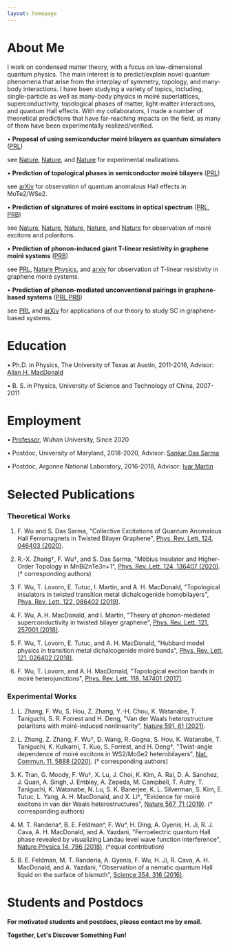 ```yaml
---
layout: homepage
---
```


# About Me

I work on condensed matter theory, with a focus on low-dimensional quantum physics. The main interest is to predict/explain novel quantum phenomena that arise from the interplay of symmetry, topology, and many-body interactions. I have been studying a variety of topics, including, single-particle as well as many-body physics in moiré superlattices, superconductivity, topological phases of matter, light-matter interactions, and quantum Hall effects. With my collaborators, I made a number of theoretical predictions that have far-reaching impacts on the field, as many of them have been experimentally realized/verified.

•	**Proposal of using semiconductor moiré bilayers as quantum simulators** ([PRL](https://journals.aps.org/prl/abstract/10.1103/PhysRevLett.121.026402))

see [Nature](https://www.nature.com/articles/s41586-020-2085-3), [Nature](https://www.nature.com/articles/s41586-020-2092-4), and [Nature](https://www.nature.com/articles/s41586-020-2868-6) for experimental realizations.

•	**Prediction of topological phases in semiconductor moiré bilayers** ([PRL](https://journals.aps.org/prl/abstract/10.1103/PhysRevLett.122.086402))

see [arXiv](https://arxiv.org/abs/2107.01796) for observation of quantum anomalous Hall effects in MoTe2/WSe2.

•	**Prediction of signatures of moiré excitons in optical spectrum** ([PRL](https://journals.aps.org/prl/abstract/10.1103/PhysRevLett.118.147401), [PRB](https://journals.aps.org/prb/abstract/10.1103/PhysRevB.97.035306))

see [Nature](https://www.nature.com/articles/s41586-019-0975-z), [Nature](https://www.nature.com/articles/s41586-019-0976-y), [Nature](https://www.nature.com/articles/s41586-019-0957-1),  [Nature](https://www.nature.com/articles/s41586-019-0986-9), and [Nature](https://www.nature.com/articles/s41586-021-03228-5) for observation of moiré excitons and polaritons.

•	**Prediction of phonon-induced giant T-linear resistivity in graphene moiré systems** ([PRB](https://journals.aps.org/prb/abstract/10.1103/PhysRevB.99.165112))

see [PRL](https://journals.aps.org/prl/abstract/10.1103/PhysRevLett.124.076801), [Nature Physics](https://www.nature.com/articles/s41567-019-0596-3?proof=t), and [arxiv](https://arxiv.org/abs/2104.05406) for observation of T-linear resistivity in graphene moiré systems.

•	**Prediction of phonon-mediated unconventional pairings in graphene-based systems** ([PRL](https://journals.aps.org/prl/abstract/10.1103/PhysRevLett.121.257001),[PRB](https://journals.aps.org/prb/abstract/10.1103/PhysRevB.99.165112))

see [PRL](https://journals.aps.org/prl/abstract/10.1103/PhysRevLett.123.237002) and [arXiv](https://arxiv.org/abs/2106.13231) for applications of our theory to study SC in graphene-based systems.







# Education

•	Ph.D. in Physics, The University of Texas at Austin, 2011-2016, Advisor: [Allan H. MacDonald](https://cns.utexas.edu/directory/item/18-physics/444-macdonald-allan-h?Itemid=349)

•	B. S. in Physics, University of Science and Technology of China, 2007-2011


# Employment

•	[Professor](https://physics.whu.edu.cn/info/1052/7001.htm), Wuhan University, Since 2020

•	Postdoc, University of Maryland, 2018-2020, Advisor: [Sankar Das Sarma](https://www.physics.umd.edu/cmtc/)

•	Postdoc, Argonne National Laboratory, 2016-2018, Advisor: [Ivar Martin](https://www.anl.gov/profile/ivar-martin)



# Selected Publications

### Theoretical Works

1.	F. Wu and S. Das Sarma, "Collective Excitations of Quantum Anomalous Hall Ferromagnets in Twisted Bilayer Graphene", [Phys. Rev. Lett. 124, 046403 (2020)](https://journals.aps.org/prl/abstract/10.1103/PhysRevLett.124.046403).

2.	R.-X. Zhang†, F. Wu†, and S. Das Sarma, "Möbius Insulator and Higher-Order Topology in MnBi2nTe3n+1", [Phys. Rev. Lett. 124, 136407 (2020)](https://journals.aps.org/prl/abstract/10.1103/PhysRevLett.124.136407). († corresponding authors)

3.	F. Wu, T. Lovorn, E. Tutuc, I. Martin, and A. H. MacDonald, "Topological insulators in twisted transition metal dichalcogenide homobilayers", [Phys. Rev. Lett. 122, 086402 (2019)](https://journals.aps.org/prl/abstract/10.1103/PhysRevLett.122.086402).

4.	F. Wu, A. H. MacDonald, and I. Martin, "Theory of phonon-mediated superconductivity in twisted bilayer graphene", [Phys. Rev. Lett. 121, 257001 (2018)](https://journals.aps.org/prl/abstract/10.1103/PhysRevLett.121.257001).

5.	F. Wu, T. Lovorn, E. Tutuc, and A. H. MacDonald, "Hubbard model physics in transition metal dichalcogenide moiré bands", [Phys. Rev. Lett. 121, 026402 (2018)](https://journals.aps.org/prl/abstract/10.1103/PhysRevLett.121.026402).

6.	F. Wu, T. Lovorn, and A. H. MacDonald, "Topological exciton bands in moiré heterojunctions", [Phys. Rev. Lett. 118, 147401 (2017)](https://journals.aps.org/prl/abstract/10.1103/PhysRevLett.118.147401).


### Experimental Works

1.	L. Zhang, F. Wu, S. Hou, Z. Zhang, Y.-H. Chou, K. Watanabe, T. Taniguchi, S. R. Forrest and H. Deng, "Van der Waals heterostructure polaritons with moiré-induced nonlinearity", [Nature 591, 61 (2021)](https://www.nature.com/articles/s41586-021-03228-5).

2.	L. Zhang, Z. Zhang, F. Wu†, D. Wang, R. Gogna, S. Hou, K. Watanabe, T. Taniguchi, K. Kulkarni, T. Kuo, S. Forrest, and H. Deng†, "Twist-angle dependence of moiré excitons in WS2/MoSe2 heterobilayers", [Nat. Commun. 11, 5888 (2020)](https://www.nature.com/articles/s41467-020-19466-6). († corresponding authors)

3.	K. Tran, G. Moody, F. Wu†, X. Lu, J. Choi, K. Kim, A. Rai, D. A. Sanchez, J. Quan, A. Singh, J. Embley, A. Zepeda, M. Campbell, T. Autry, T. Taniguchi, K. Watanabe, N. Lu, S. K. Banerjee, K. L. Silverman, S. Kim, E. Tutuc, L. Yang, A. H. MacDonald, and X. Li†, "Evidence for moiré excitons in van der Waals heterostructures", [Nature 567, 71 (2019)](https://www.nature.com/articles/s41586-019-0975-z). († corresponding authors)

4.	M. T. Randeria^, B. E. Feldman^, F. Wu^, H. Ding, A. Gyenis, H. Ji, R. J. Cava, A. H. MacDonald, and A. Yazdani, "Ferroelectric quantum Hall phase revealed by visualizing Landau level wave function interference", [Nature Physics 14, 796 (2018)](https://doi.org/10.1038/s41567-018-0148-2). (^equal contribution)

5.	B. E. Feldman, M. T. Randeria, A. Gyenis, F. Wu, H. Ji, R. Cava, A. H. MacDonald, and A. Yazdani, "Observation of a nematic quantum Hall liquid on the surface of bismuth", [Science 354, 316 (2016)](http://science.sciencemag.org/content/354/6310/316).


# Students and Postdocs

**For motivated students and postdocs, please contact me by email.**

**Together, Let's Discover Something Fun!**
